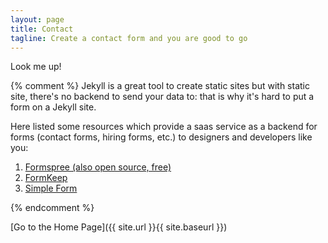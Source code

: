 ```yaml
---
layout: page
title: Contact
tagline: Create a contact form and you are good to go
---
```


Look me up!

{% comment %}
Jekyll is a great tool to create static sites but with static site, there's no backend to send your data to: that is why it's hard to put a form on a Jekyll site.

Here listed some resources which provide  a saas service as a backend for forms (contact forms, hiring forms, etc.) to designers and developers like you:
1. [Formspree (also open source, free)](https://formspree.io/)
2. [FormKeep](https://formkeep.com/guides/contact-form-jekyll)
3. [Simple Form](https://getsimpleform.com/)

{% endcomment %} 

[Go to the Home Page]({{ site.url }}{{ site.baseurl }})
